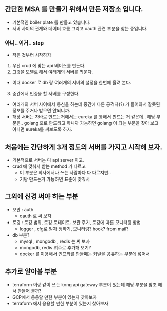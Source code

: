 ## 간단한 MSA 를 만들기 위해서 만든 저장소 입니다. 
*  기본적인 boiler plate 를 만들고 있습니다.
*  서버 사이의 관계와 데이터 흐름 그리고 oauth 관련 부분을 찾는 중입니다.

### 아니.. 이거.. stop
* 작은 것부터 시작하자
1. 우선 crud 에 맞는 api 베이스를 만든다.
2. 그것을 모델로 해서 여러개의 서버를 띄운다.
 * 이때 docker 로 db 랑 여러개의 서버의 설정을 한번에 올려 본다.
3. 중간에서 인증을 할 서버를 구성한다. 
 * 여러개의 서버 사이에서 통신을 하는데 중간에 다른 공격자(?) 가 들어와서 잘못된 정보를 주거나 받으면 안되니까. 
 * 해당 서버는 자바로 만드는거에서는 eureka 를 통해서 만드는 거 같은데.. 해당 부분은.. golang 으로 만드려고 하니까 가능하면 golang 이 되는 부분을 찾아 보고 아니면 eureka를 써보도록 하자. 


 ## 처음에는 간단하게 3개 정도의 서버를 가지고 시작해 보자. 
 * 기본적으로 서버는 다 api server 이고.
 * crud 에 맞춰서 받는 method 가 다르고 
    * 이 부분은 회사에서나 쓰는 사람마다 다 다르지만.. 
    * 기왕 만드는거 가능하면 표준에 맞춰서

## 그외에 신경 써야 하는 부분 
* 보안 : auth
    * oauth 로 써 보자
* 로깅 : 로깅 범위, 로깅 로테이트. 보관 주기, 로깅에 따른 모니터링 방법 
    * logger , cfg로 일자 정하기, 모니터링? hook? from mail?
* db 부분? 
    * mysql , mongodb , redis 는 써 보자 
    * mongodb, redis 위주로 추가해 보기?
    * docker 를 이용해서 인프라를 만들때는 커널을  공유하는 부분에 넣어서 
## 추가로 알아볼 부분 
* terraform 이랑 같이 쓰는 kong api gateway 부분이 있는데 해당 부분을 참조 해서 만들어 볼까?
* GCP에서 응용할 만한 부분이 있는지 찾아보자 
* terraform 에서 응용할 만한 부분이 있는지 찾아보자
